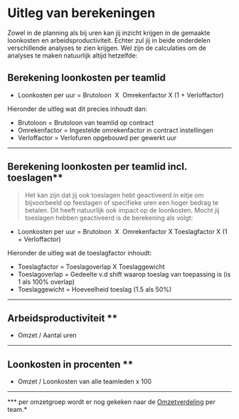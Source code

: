 # Uitleg van berekeningen

Zowel in de planning als bij uren kan jij inzicht krijgen in de gemaakte loonkosten en arbeidsproductiviteit. Echter zul jij in beide onderdelen verschillende analyses te zien krijgen. 
Wel zijn de calculaties om de analyses te maken natuurlijk altijd hetzelfde: 

## Berekening loonkosten per teamlid
* Loonkosten per uur = Brutoloon  X  Omrekenfactor X (1 + Verloffactor)

Hieronder de uitleg wat dit precies inhoudt dan:
 * Brutoloon = Brutoloon van teamlid op contract
 * Omrekenfactor = Ingestelde omrekenfactor in contract instellingen
 * Verloffactor = Verlofuren opgebouwd per gewerkt uur
 

---

## Berekening loonkosten per teamlid incl. toeslagen**

>Het kan zijn dat jij ook toeslagen hebt geactiveerd in eitje om bijvoorbeeld op feestagen of specifieke uren een hoger bedrag te betalen. Dit heeft natuurlijk ook impact op de loonkosten. Mocht jij toeslagen hebben geactiveerd is de berekening als volgt:
* Loonkosten per uur = Brutoloon  X  Omrekenfactor X Toeslagfactor X (1 + Verloffactor)

Hieronder de uitleg wat de toeslagfactor inhoudt:
* Toeslagfactor = Toeslagoverlap X Toeslaggewicht
* Toeslagoverlap = Gedeelte v.d shift waarop toeslag van toepassing is (is 1 als 100% overlap)
* Toeslaggewicht = Hoeveelheid toeslag (1.5 als 50%)


---

## Arbeidsproductiviteit **
* Omzet / Aantal uren 


---

## Loonkosten in procenten **
* Omzet / Loonkosten van alle teamleden x 100 

---

*** per omzetgroep wordt er nog gekeken naar de [Omzetverdeling](instellingen?id=omzet-verdeling-over-de-teams) per team.*

